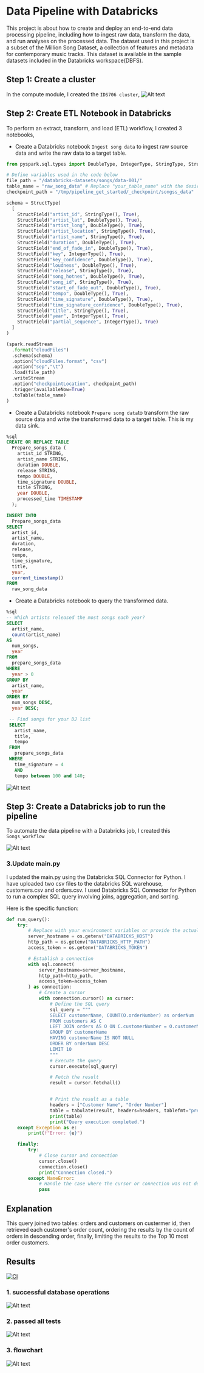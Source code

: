 
# Data Pipeline with Databricks

This project is about how to create and deploy an end-to-end data processing pipeline, including how to ingest raw data, transform the data, and run analyses on the processed data. The dataset used in this project is a subset of the Million Song Dataset, a collection of features and metadata for contemporary music tracks. This dataset is available in the sample datasets included in the Databricks workspace(DBFS).

## Step 1: Create a cluster

In the compute module, I created the `IDS706 cluster`,
![Alt text](image-1.png)

## Step 2: Create ETL Notebook in Databricks

To perform an extract, transform, and load (ETL) workflow, I created 3 notebooks,

- Create a Databricks notebook `Ingest song data` to ingest raw source data and write the raw data to a target table.
``` python
from pyspark.sql.types import DoubleType, IntegerType, StringType, StructType, StructField

# Define variables used in the code below
file_path = "/databricks-datasets/songs/data-001/"
table_name = "raw_song_data" # Replace "your_table_name" with the desired table name
checkpoint_path = "/tmp/pipeline_get_started/_checkpoint/songss_data"

schema = StructType(
  [
    StructField("artist_id", StringType(), True),
    StructField("artist_lat", DoubleType(), True),
    StructField("artist_long", DoubleType(), True),
    StructField("artist_location", StringType(), True),
    StructField("artist_name", StringType(), True),
    StructField("duration", DoubleType(), True),
    StructField("end_of_fade_in", DoubleType(), True),
    StructField("key", IntegerType(), True),
    StructField("key_confidence", DoubleType(), True),
    StructField("loudness", DoubleType(), True),
    StructField("release", StringType(), True),
    StructField("song_hotnes", DoubleType(), True),
    StructField("song_id", StringType(), True),
    StructField("start_of_fade_out", DoubleType(), True),
    StructField("tempo", DoubleType(), True),
    StructField("time_signature", DoubleType(), True),
    StructField("time_signature_confidence", DoubleType(), True),
    StructField("title", StringType(), True),
    StructField("year", IntegerType(), True),
    StructField("partial_sequence", IntegerType(), True)
  ]
)

(spark.readStream
  .format("cloudFiles")
  .schema(schema)
  .option("cloudFiles.format", "csv")
  .option("sep","\t")
  .load(file_path)
  .writeStream
  .option("checkpointLocation", checkpoint_path)
  .trigger(availableNow=True)
  .toTable(table_name)
)
```
- Create a Databricks notebook `Prepare song data`to transform the raw source data and write the transformed data to a target table. This is my data sink.
```sql
%sql
CREATE OR REPLACE TABLE
  Prepare_songs_data (
    artist_id STRING,
    artist_name STRING,
    duration DOUBLE,
    release STRING,
    tempo DOUBLE,
    time_signature DOUBLE,
    title STRING,
    year DOUBLE,
    processed_time TIMESTAMP
  );

INSERT INTO
  Prepare_songs_data
SELECT
  artist_id,
  artist_name,
  duration,
  release,
  tempo,
  time_signature,
  title,
  year,
  current_timestamp()
FROM
  raw_song_data
```

- Create a Databricks notebook to query the transformed data.

```sql
%sql
-- Which artists released the most songs each year?
SELECT
  artist_name,
  count(artist_name)
AS
  num_songs,
  year
FROM
  prepare_songs_data
WHERE
  year > 0
GROUP BY
  artist_name,
  year
ORDER BY
  num_songs DESC,
  year DESC;

 -- Find songs for your DJ list
 SELECT
   artist_name,
   title,
   tempo
 FROM
   prepare_songs_data
 WHERE
   time_signature = 4
   AND
   tempo between 100 and 140;
```

![Alt text](image.png)


## Step 3: Create a Databricks job to run the pipeline

To automate the data pipeline with a Databricks job, I created this `Songs_workflow`

![Alt text](image-2.png)

### 3.Update main.py

I updated the main.py using  the Databricks SQL Connector for Python. I have uploaded two csv files to the databricks SQL warehouse, customers.csv and orders.csv. I used Databricks SQL Connector for Python to run a complex SQL query involving joins, aggregation, and sorting.


Here is the specific function:

```python
def run_query():
    try:
        # Replace with your environment variables or provide the actual values
        server_hostname = os.getenv("DATABRICKS_HOST")
        http_path = os.getenv("DATABRICKS_HTTP_PATH")
        access_token = os.getenv("DATABRICKS_TOKEN")

        # Establish a connection
        with sql.connect(
            server_hostname=server_hostname,
            http_path=http_path,
            access_token=access_token
        ) as connection:
            # Create a cursor
            with connection.cursor() as cursor:
                # Define the SQL query
                sql_query = """
                SELECT customerName, COUNT(O.orderNumber) as orderNum
                FROM customers AS C
                LEFT JOIN orders AS O ON C.customerNumber = O.customerNumber
                GROUP BY customerName
                HAVING customerName IS NOT NULL
                ORDER BY orderNum DESC
                LIMIT 10
                """
                # Execute the query
                cursor.execute(sql_query)

                # Fetch the result
                result = cursor.fetchall()


                # Print the result as a table
                headers = ["Customer Name", "Order Number"]
                table = tabulate(result, headers=headers, tablefmt="pretty")
                print(table)
                print("Query execution completed.")
    except Exception as e:
        print(f"Error: {e}")

    finally:
        try:
            # Close cursor and connection
            cursor.close()
            connection.close()
            print("Connection closed.")
        except NameError:
            # Handle the case where the cursor or connection was not defined
            pass

```
## Explanation

This query joined two tables: orders and customers on custermer id, then  retrieved each customer's order count, ordering the results by the count of orders in descending order, finally, limiting the results to the Top 10 most order customers.



## Results

[![CI](https://github.com/nogibjj/IDS-706-Python-MYSQL-XS110/actions/workflows/cicd.yml/badge.svg)](https://github.com/nogibjj/IDS-706-Python-MYSQL-XS110/actions/workflows/cicd.yml)



### 1. successful database operations

![Alt text](image/image1.png)

### 2. passed all tests
![Alt text](image/image2.png)

### 3. flowchart

![Alt text](image/image3.png)